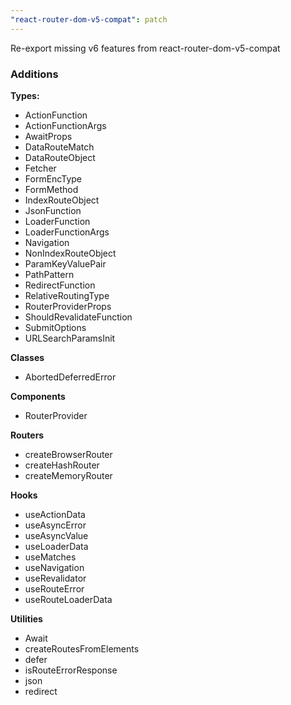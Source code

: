 ```yaml
---
"react-router-dom-v5-compat": patch
---
```


Re-export missing v6 features from react-router-dom-v5-compat

### Additions

**Types:**

- ActionFunction
- ActionFunctionArgs
- AwaitProps
- DataRouteMatch
- DataRouteObject
- Fetcher
- FormEncType
- FormMethod
- IndexRouteObject
- JsonFunction
- LoaderFunction
- LoaderFunctionArgs
- Navigation
- NonIndexRouteObject
- ParamKeyValuePair
- PathPattern
- RedirectFunction
- RelativeRoutingType
- RouterProviderProps
- ShouldRevalidateFunction
- SubmitOptions
- URLSearchParamsInit

**Classes**

- AbortedDeferredError

**Components**

- RouterProvider

**Routers**

- createBrowserRouter
- createHashRouter
- createMemoryRouter

**Hooks**

- useActionData
- useAsyncError
- useAsyncValue
- useLoaderData
- useMatches
- useNavigation
- useRevalidator
- useRouteError
- useRouteLoaderData

**Utilities**

- Await
- createRoutesFromElements
- defer
- isRouteErrorResponse
- json
- redirect
